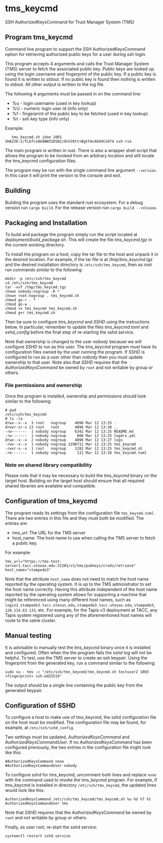 # tms_keycmd

SSH AuthorizedKeysCommand for Trust Manager System (TMS)

## Program tms_keycmd

Command line program to support the SSH AuthorizedKeysCommand option for
retrieving authorized public keys for a user during ssh login.
 
This program accepts 4 arguments and calls the Trust Manager System (TMS)
server to fetch the associated public key. Public keys are looked up using
the login username and fingerprint of the public key.
If a public key is found it is written to stdout.
If no public key is found then nothing is written to stdout.
All other output is written to the log file.

The following 4 arguments must be passed in on the command line:

 - %u - login username (used in key lookup)
 - %U - numeric login user id (info only)
 - %f - fingerprint of the public key to be fetched (used in key lookup)
 - %t - ssh key type (info only)

Example:

```
   tms_keycmd.sh jdoe 1001 SHA256:I/YLbfco8m4WWZSDSNZ/OnV26tt+BgtFAcAb94Co974 ssh-rsa
```

The main program is written in rust. There is also a wrapper shell script that allows
the program to be invoked from an arbitrary location and still locate the tms_keycmd
configuration files.

The program may be run with the single command line argument ``--version``.
In this case it will print the version to the console and exit.

## Building

Building the program uses the standard rust ecosystem. For a debug version run
``cargo build``. For the release version run ``cargo build --release``.

## Packaging and Installation

To build and package the program simply run the script located at *deployment/build_package.sh*.
This will create the file *tms_keycmd.tgz* in the current working directory.

To install the program on a host, copy the tar file to the host and unpack it in the desired location.
For example, if the tar file is at */tmp/tms_keycmd.tgz* and the desired installation directory is
``/etc/ssh/tms_keycmd``, then as root run commands similar to the following:

```
mkdir -p /etc/ssh/tms_keycmd
cd /etc/ssh/tms_keycmd
tar -xvf /tmp/tms_keycmd.tgz
chown nobody:nogroup -R *
chown root:nogroup . tms_keycmd.sh
chmod go-r . *
chmod go-w .
chmod +x tms_keycmd tms_keycmd.sh
chmod g+r tms_keycmd.sh
```

Then be sure to configure *tms_keycmd* and *SSHD* using the instructions below.
In particular, remember to update the files *tms_keycmd.toml* and *sshd_config* before
the final step of re-starting the sshd service.

Note that ownership is changed to the user *nobody* because we will configure *SSHD* to run as this user.
The *tms_keycmd* program must have its configuration files owned by the user running the program.
If *SSHD* is configured to run as a user other than *nobody* then you must update ownership to that user.
Note also that *SSHD* requires that the *AuthorizedKeysCommand* be owned by ``root`` and not writable by
group or others.

### File permissions and ownership

Once the program is installed, ownership and permissions should look similar to the following:

```
# pwd
/etc/ssh/tms_keycmd
# ls -la
drwx--x--x  3 root   nogroup    4096 Mar 12 13:25 .
drwxr-xr-x 13 root   root       4096 Mar 12 13:30 ..
-rw-------  1 nobody nogroup    6342 Mar 12 13:25 README.md
-rw-------  1 nobody nogroup     680 Mar 12 13:25 log4rs.yml
drwx--x--x  2 nobody nogroup    4096 Mar 12 13:27 logs
-rwx--x--x  1 nobody nogroup 3290712 Mar 12 13:25 tms_keycmd
-rwxr-x--x  1 root   nogroup    1282 Mar 12 13:25 tms_keycmd.sh
-rw-------  1 nobody nogroup     111 Mar 12 13:28 tms_keycmd.toml
```

### Note on shared library compatibility

Please note that it may be necessary to build the *tms_keycmd* binary on the target host.
Building on the target host should ensure that all required shared libraries are available
and compatible.

## Configuration of tms_keycmd

The program reads its settings from the configuration file ``tms_keycmd.toml``.
There are two entries in this file and they must both be modified. The entries
are:

- tms_url: The URL for the TMS server
- host_name: The host name to use when calling the TMS server to fetch a public key.

For example:

```
tms_url="https://tms-test-server1.tacc.utexas.edu:32201/v1/tms/pubkeys/creds/retrieve"
host_name="stampede3"
```

Note that the attribute ``host_name`` does not need to match the host name reported
by the operating system. It is up to the TMS administrator to set the host name
correctly. Having this attribute independent of the host name reported by the
operating system allows for supporting a machine that might be referenced using
many different host names, such as ``login1.stampede3.tacc.utexas.edu``,
``stampede3.tacc.utexas.edu``, ``stampede3``, ``129.114.63.133``, etc.
For example, for the Tapis v3 deployment at TACC, any Tapis system registered using
any of the aforementioned host names will route to the same cluster.

## Manual testing

It is advisable to manually test the *tms_keycmd* binary once it is installed and configured.
Often when the the program fails the *sshd* log will not be helpful. To test, use the TMS server
to create an ssh keypair. Using the fingerprint from the generated key, run a command similar
to the following:

```
sudo su - tms -c "/etc/ssh/tms_keycmd/tms_keycmd.sh testuser2 1003 <fingerprint> ssh-ed25519"
```

The output should be a single line containing the public key from the generated keypair.


## Configuration of SSHD

To configure a host to make use of tms_keycmd, the sshd configuration file on
the host must be modified. The configuration file may be found, for example,
at ``/etc/ssh/sshd_config``.

Two settings must be updated, *AuthorizedKeysCommand* and *AuthorizedKeysCommandUser*.
If no *AuthorizedKeysCommand* has been configured previously, the two entries in the
configuration file might look like this:

```
#AuthorizedKeysCommand none
#AuthorizedKeysCommandUser nobody
```

To configure sshd for tms_keycmd, uncomment both lines and replace ``none`` with the
command used to invoke the tms_keycmd program. For example, if tms_keycmd is installed
in directory ``/etc/ssh/tms_keycmd``, the updated lines would look like this:

```
AuthorizedKeysCommand /etc/ssh/tms_keycmd/tms_keycmd.sh %u %U %f %t
AuthorizedKeysCommandUser tms
```

Note that *SSHD* requires that the *AuthorizedKeysCommand* be owned by ``root`` and not writable by
group or others.

Finally, as user root, re-start the sshd service:

```
systemctl restart sshd.service
```
